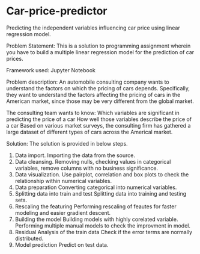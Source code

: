 # Car-price-predictor
Predicting the independent variables influencing car price using linear regression model.

Problem Statement:
This is a solution to programming assignment wherein you have to build a multiple linear regression model for the prediction of car prices.

Framework used: 
Jupyter Notebook

Problem description:
An automobile consulting company wants to understand the factors on which the pricing of cars depends. Specifically, they want to understand the factors affecting the pricing of cars in the American market, since those may be very different from the global market. 

  The consulting team wants to know:
  Which variables are significant in predicting the price of a car
  How well those variables describe the price of a car
  Based on various market surveys, the consulting firm has gathered a large dataset of different types of cars across the Americal market.
  
  
Solution:
The solution is provided in below steps.
1. Data import.
    Importing the data from the source.
2. Data cleansing.
    Removing nulls, checking values in categorical variables, remove columns with no business significance.
3. Data visualization.
    Use pairplot, correlation and box plots to check the relationship within numerical variables.
4. Data preparation
    Converting categorical into numerical variables.
5. Splitting data into train and test
    Splitting data into training and testing sets.
6. Rescaling the featuring
    Performing rescaling of feautes for faster modeling and easier gradient descent.
7. Building the model
    Building models with highly corelated variable.
    Performing multiple manual models to check the improvment in model.
8. Residual Analysis of the train data
    Check if the error terms are normally distributed.
9. Model prediction
    Predict on test data.

